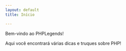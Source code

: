 ```yaml
---
layout: default
title: Início

---
```

Bem-vindo ao PHPLegends!

Aqui você encontrará várias dicas e truques sobre PHP!